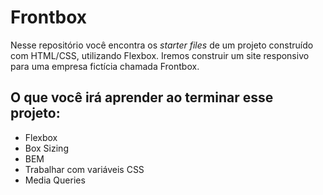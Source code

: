 # Frontbox

Nesse repositório você encontra os *starter files* de um projeto construído com HTML/CSS, utilizando Flexbox. Iremos construir um site responsivo para uma empresa fictícia chamada Frontbox.

## O que você irá aprender ao terminar esse projeto:

- Flexbox
- Box Sizing
- BEM
- Trabalhar com variáveis CSS
- Media Queries

